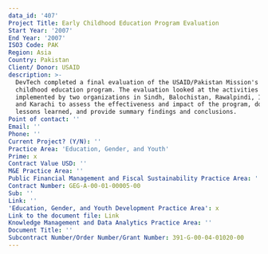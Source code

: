 ```yaml
---
data_id: '407'
Project Title: Early Childhood Education Program Evaluation
Start Year: '2007'
End Year: '2007'
ISO3 Code: PAK
Region: Asia
Country: Pakistan
Client/ Donor: USAID
description: >-
  DevTech completed a final evaluation of the USAID/Pakistan Mission's early
  childhood education program. The evaluation looked at the activities
  implemented by two organizations in Sindh, Balochistan, Rawalpindi, Islamabad,
  and Karachi to assess the effectiveness and impact of the program, document
  lessons learned, and provide summary findings and conclusions.
Point of contact: ''
Email: ''
Phone: ''
Current Project? (Y/N): ''
Practice Area: 'Education, Gender, and Youth'
Prime: x
Contract Value USD: ''
M&E Practice Area: ''
Public Financial Management and Fiscal Sustainability Practice Area: ''
Contract Number: GEG-A-00-01-00005-00
Sub: ''
Link: ''
'Education, Gender, and Youth Development Practice Area': x
Link to the document file: Link
Knowledge Management and Data Analytics Practice Area: ''
Document Title: ''
Subcontract Number/Order Number/Grant Number: 391-G-00-04-01020-00
---
```


